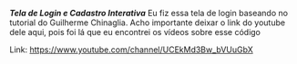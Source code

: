 ***Tela de Login e Cadastro Interativa***
Eu fiz essa tela de login baseando no tutorial do Guilherme Chinaglia. Acho importante deixar o link do youtube dele aqui, pois foi lá que eu encontrei os vídeos sobre esse código

Link: https://www.youtube.com/channel/UCEkMd3Bw_bVUuGbX
